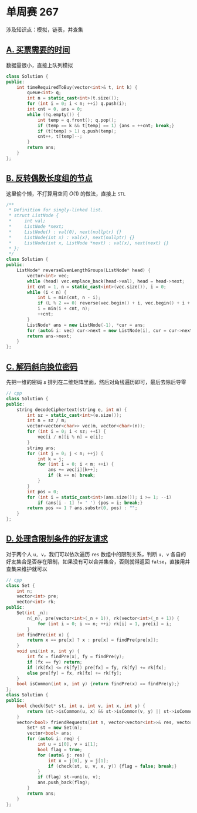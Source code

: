 # 单周赛 267

涉及知识点：模拟，链表，并查集

## [A. 买票需要的时间](https://leetcode-cn.com/problems/time-needed-to-buy-tickets/)

数据量很小，直接上队列模拟

```cpp
class Solution {
public:
    int timeRequiredToBuy(vector<int>& t, int k) {
        queue<int> q;
        int n = static_cast<int>(t.size());
        for (int i = 0; i < n; ++i) q.push(i);
        int cnt = 0, ans = 0;
        while (!q.empty()) {
            int temp = q.front(); q.pop();
            if (temp == k && t[temp] == 1) {ans = ++cnt; break;}
            if (t[temp] > 1) q.push(temp);
            cnt++, t[temp]--;
        }
        return ans;
    }
};
```

## [B. 反转偶数长度组的节点](https://leetcode-cn.com/problems/reverse-nodes-in-even-length-groups/)

这里偷个懒，不打算用空间 $O(1)$ 的做法，直接上 ```STL```

```cpp
/**
 * Definition for singly-linked list.
 * struct ListNode {
 *     int val;
 *     ListNode *next;
 *     ListNode() : val(0), next(nullptr) {}
 *     ListNode(int x) : val(x), next(nullptr) {}
 *     ListNode(int x, ListNode *next) : val(x), next(next) {}
 * };
 */
class Solution {
public:
    ListNode* reverseEvenLengthGroups(ListNode* head) {
        vector<int> vec;
        while (head) vec.emplace_back(head->val), head = head->next;
        int cnt = 1, n = static_cast<int>(vec.size()), i = 0;
        while (i < n) {
            int L = min(cnt, n - i);
            if (L % 2 == 0) reverse(vec.begin() + i, vec.begin() + i + L);
            i = min(i + cnt, n);
            ++cnt;
        }
        ListNode* ans = new ListNode(-1), *cur = ans;
        for (auto& i: vec) cur->next = new ListNode(i), cur = cur->next;
        return ans->next;
    }
};
```

## [C. 解码斜向换位密码](https://leetcode-cn.com/problems/decode-the-slanted-ciphertext/)

先把一维的密码 $s$ 排列在二维矩阵里面，然后对角线遍历即可，最后去除后导零

```cpp
// cpp
class Solution {
public:
    string decodeCiphertext(string e, int m) {
        int sz = static_cast<int>(e.size());
        int n = sz / m;
        vector<vector<char>> vec(m, vector<char>(n));
        for (int i = 0; i < sz; ++i) {
            vec[i / n][i % n] = e[i];
        }
        string ans;
        for (int j = 0; j < n; ++j) {
            int k = j;
            for (int i = 0; i < m; ++i) {
                ans += vec[i][k++];
                if (k == n) break;
            }
        }
        int pos = 0;
        for (int i = static_cast<int>(ans.size()); i >= 1; --i)
            if (ans[i - 1] != ' ') {pos = i; break;}
        return pos >= 1 ? ans.substr(0, pos) : "";
    }
};
```

## [D. 处理含限制条件的好友请求](https://leetcode-cn.com/problems/process-restricted-friend-requests/)

对于两个人 ```u, v```，我们可以依次遍历 ```res``` 数组中的限制关系，判断 ```u, v``` 各自的好友集合是否存在限制，如果没有可以合并集合，否则就得返回 ```false```，直接用并查集来维护就可以

```cpp
// cpp
class Set {
    int n;
    vector<int> pre;
    vector<int> rk;
public:
    Set(int _n):
        n(_n), pre(vector<int>(_n + 1)), rk(vector<int>(_n + 1)) {
            for (int i = 0; i <= n; ++i) rk[i] = 1, pre[i] = i;
        }
    int findPre(int x) {
        return x == pre[x] ? x : pre[x] = findPre(pre[x]);
    }
    void uni(int x, int y) {
        int fx = findPre(x), fy = findPre(y);
        if (fx == fy) return;
        if (rk[fx] <= rk[fy]) pre[fx] = fy, rk[fy] += rk[fx];
        else pre[fy] = fx, rk[fx] += rk[fy];
    }
    bool isCommon(int x, int y) {return findPre(x) == findPre(y);}
};
class Solution {
public:
    bool check(Set* st, int u, int v, int x, int y) {
        return (st->isCommon(u, x) && st->isCommon(v, y) || st->isCommon(u, y) && st->isCommon(v, x));
    }
    vector<bool> friendRequests(int n, vector<vector<int>>& res, vector<vector<int>>& req) {
        Set* st = new Set(n);
        vector<bool> ans;
        for (auto& i: req) {
            int u = i[0], v = i[1];
            bool flag = true;
            for (auto& j: res) {
                int x = j[0], y = j[1];
                if (check(st, u, v, x, y)) {flag = false; break;}
            }
            if (flag) st->uni(u, v);
            ans.push_back(flag);
        }
        return ans;
    }
};
```